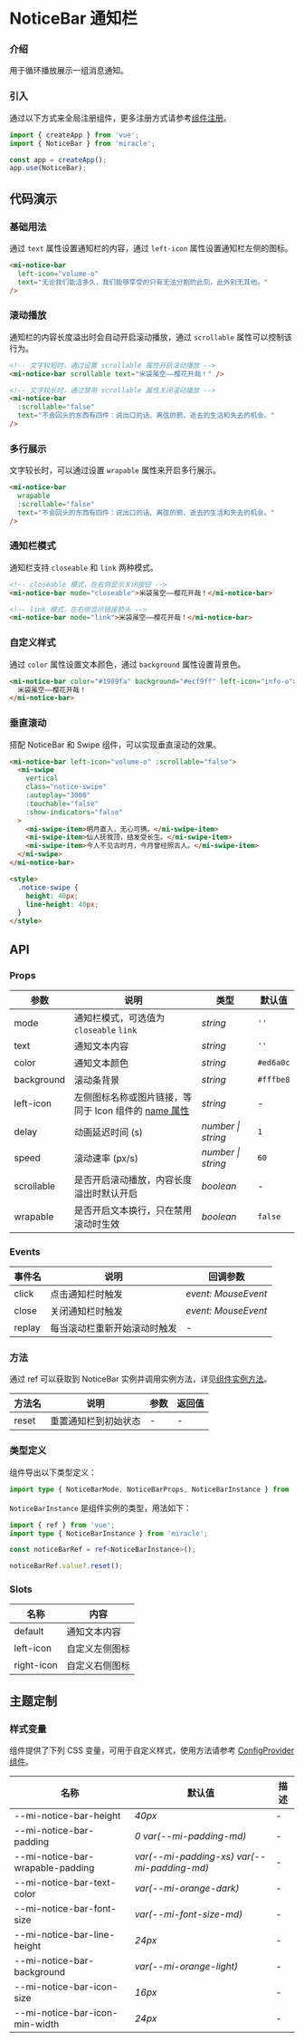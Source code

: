 # NoticeBar 通知栏

### 介绍

用于循环播放展示一组消息通知。

### 引入

通过以下方式来全局注册组件，更多注册方式请参考[组件注册](#/zh-CN/advanced-usage#zu-jian-zhu-ce)。

```js
import { createApp } from 'vue';
import { NoticeBar } from 'miracle';

const app = createApp();
app.use(NoticeBar);
```

## 代码演示

### 基础用法

通过 `text` 属性设置通知栏的内容，通过 `left-icon` 属性设置通知栏左侧的图标。

```html
<mi-notice-bar
  left-icon="volume-o"
  text="无论我们能活多久，我们能够享受的只有无法分割的此刻，此外别无其他。"
/>
```

### 滚动播放

通知栏的内容长度溢出时会自动开启滚动播放，通过 `scrollable` 属性可以控制该行为。

```html
<!-- 文字较短时，通过设置 scrollable 属性开启滚动播放 -->
<mi-notice-bar scrollable text="米袋虽空——樱花开哉！" />

<!-- 文字较长时，通过禁用 scrollable 属性关闭滚动播放 -->
<mi-notice-bar
  :scrollable="false"
  text="不会回头的东西有四件：说出口的话、离弦的箭、逝去的生活和失去的机会。"
/>
```

### 多行展示

文字较长时，可以通过设置 `wrapable` 属性来开启多行展示。

```html
<mi-notice-bar
  wrapable
  :scrollable="false"
  text="不会回头的东西有四件：说出口的话、离弦的箭、逝去的生活和失去的机会。"
/>
```

### 通知栏模式

通知栏支持 `closeable` 和 `link` 两种模式。

```html
<!-- closeable 模式，在右侧显示关闭按钮 -->
<mi-notice-bar mode="closeable">米袋虽空——樱花开哉！</mi-notice-bar>

<!-- link 模式，在右侧显示链接箭头 -->
<mi-notice-bar mode="link">米袋虽空——樱花开哉！</mi-notice-bar>
```

### 自定义样式

通过 `color` 属性设置文本颜色，通过 `background` 属性设置背景色。

```html
<mi-notice-bar color="#1989fa" background="#ecf9ff" left-icon="info-o">
  米袋虽空——樱花开哉！
</mi-notice-bar>
```

### 垂直滚动

搭配 NoticeBar 和 Swipe 组件，可以实现垂直滚动的效果。

```html
<mi-notice-bar left-icon="volume-o" :scrollable="false">
  <mi-swipe
    vertical
    class="notice-swipe"
    :autoplay="3000"
    :touchable="false"
    :show-indicators="false"
  >
    <mi-swipe-item>明月直入，无心可猜。</mi-swipe-item>
    <mi-swipe-item>仙人抚我顶，结发受长生。</mi-swipe-item>
    <mi-swipe-item>今人不见古时月，今月曾经照古人。</mi-swipe-item>
  </mi-swipe>
</mi-notice-bar>

<style>
  .notice-swipe {
    height: 40px;
    line-height: 40px;
  }
</style>
```

## API

### Props

| 参数 | 说明 | 类型 | 默认值 |
| --- | --- | --- | --- |
| mode | 通知栏模式，可选值为 `closeable` `link` | _string_ | `''` |
| text | 通知文本内容 | _string_ | `''` |
| color | 通知文本颜色 | _string_ | `#ed6a0c` |
| background | 滚动条背景 | _string_ | `#fffbe8` |
| left-icon | 左侧图标名称或图片链接，等同于 Icon 组件的 [name 属性](#/zh-CN/icon#props) | _string_ | - |
| delay | 动画延迟时间 (s) | _number \| string_ | `1` |
| speed | 滚动速率 (px/s) | _number \| string_ | `60` |
| scrollable | 是否开启滚动播放，内容长度溢出时默认开启 | _boolean_ | - |
| wrapable | 是否开启文本换行，只在禁用滚动时生效 | _boolean_ | `false` |

### Events

| 事件名 | 说明                         | 回调参数            |
| ------ | ---------------------------- | ------------------- |
| click  | 点击通知栏时触发             | _event: MouseEvent_ |
| close  | 关闭通知栏时触发             | _event: MouseEvent_ |
| replay | 每当滚动栏重新开始滚动时触发 | -                   |

### 方法

通过 ref 可以获取到 NoticeBar 实例并调用实例方法，详见[组件实例方法](#/zh-CN/advanced-usage#zu-jian-shi-li-fang-fa)。

| 方法名 | 说明                 | 参数 | 返回值 |
| ------ | -------------------- | ---- | ------ |
| reset  | 重置通知栏到初始状态 | -    | -      |

### 类型定义

组件导出以下类型定义：

```ts
import type { NoticeBarMode, NoticeBarProps, NoticeBarInstance } from 'miracle';
```

`NoticeBarInstance` 是组件实例的类型，用法如下：

```ts
import { ref } from 'vue';
import type { NoticeBarInstance } from 'miracle';

const noticeBarRef = ref<NoticeBarInstance>();

noticeBarRef.value?.reset();
```

### Slots

| 名称       | 内容           |
| ---------- | -------------- |
| default    | 通知文本内容   |
| left-icon  | 自定义左侧图标 |
| right-icon | 自定义右侧图标 |

## 主题定制

### 样式变量

组件提供了下列 CSS 变量，可用于自定义样式，使用方法请参考 [ConfigProvider 组件](#/zh-CN/config-provider)。

| 名称 | 默认值 | 描述 |
| --- | --- | --- |
| --mi-notice-bar-height | _40px_ | - |
| --mi-notice-bar-padding | _0 var(--mi-padding-md)_ | - |
| --mi-notice-bar-wrapable-padding | _var(--mi-padding-xs) var(--mi-padding-md)_ | - |
| --mi-notice-bar-text-color | _var(--mi-orange-dark)_ | - |
| --mi-notice-bar-font-size | _var(--mi-font-size-md)_ | - |
| --mi-notice-bar-line-height | _24px_ | - |
| --mi-notice-bar-background | _var(--mi-orange-light)_ | - |
| --mi-notice-bar-icon-size | _16px_ | - |
| --mi-notice-bar-icon-min-width | _24px_ | - |
